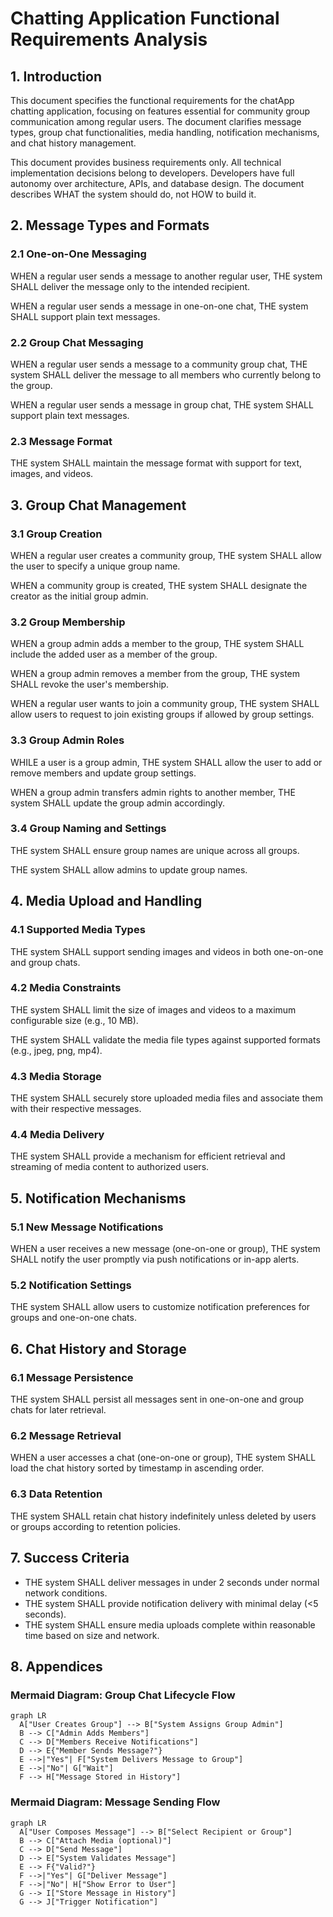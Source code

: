 # Chatting Application Functional Requirements Analysis

## 1. Introduction
This document specifies the functional requirements for the chatApp chatting application, focusing on features essential for community group communication among regular users. The document clarifies message types, group chat functionalities, media handling, notification mechanisms, and chat history management.

This document provides business requirements only. All technical implementation decisions belong to developers. Developers have full autonomy over architecture, APIs, and database design. The document describes WHAT the system should do, not HOW to build it.


## 2. Message Types and Formats

### 2.1 One-on-One Messaging
WHEN a regular user sends a message to another regular user, THE system SHALL deliver the message only to the intended recipient.

WHEN a regular user sends a message in one-on-one chat, THE system SHALL support plain text messages.

### 2.2 Group Chat Messaging
WHEN a regular user sends a message to a community group chat, THE system SHALL deliver the message to all members who currently belong to the group.

WHEN a regular user sends a message in group chat, THE system SHALL support plain text messages.

### 2.3 Message Format
THE system SHALL maintain the message format with support for text, images, and videos.


## 3. Group Chat Management

### 3.1 Group Creation
WHEN a regular user creates a community group, THE system SHALL allow the user to specify a unique group name.

WHEN a community group is created, THE system SHALL designate the creator as the initial group admin.

### 3.2 Group Membership
WHEN a group admin adds a member to the group, THE system SHALL include the added user as a member of the group.

WHEN a group admin removes a member from the group, THE system SHALL revoke the user's membership.

WHEN a regular user wants to join a community group, THE system SHALL allow users to request to join existing groups if allowed by group settings.

### 3.3 Group Admin Roles
WHILE a user is a group admin, THE system SHALL allow the user to add or remove members and update group settings.

WHEN a group admin transfers admin rights to another member, THE system SHALL update the group admin accordingly.

### 3.4 Group Naming and Settings
THE system SHALL ensure group names are unique across all groups.

THE system SHALL allow admins to update group names.


## 4. Media Upload and Handling

### 4.1 Supported Media Types
THE system SHALL support sending images and videos in both one-on-one and group chats.

### 4.2 Media Constraints
THE system SHALL limit the size of images and videos to a maximum configurable size (e.g., 10 MB).

THE system SHALL validate the media file types against supported formats (e.g., jpeg, png, mp4).

### 4.3 Media Storage
THE system SHALL securely store uploaded media files and associate them with their respective messages.

### 4.4 Media Delivery
THE system SHALL provide a mechanism for efficient retrieval and streaming of media content to authorized users.


## 5. Notification Mechanisms

### 5.1 New Message Notifications
WHEN a user receives a new message (one-on-one or group), THE system SHALL notify the user promptly via push notifications or in-app alerts.

### 5.2 Notification Settings
THE system SHALL allow users to customize notification preferences for groups and one-on-one chats.


## 6. Chat History and Storage

### 6.1 Message Persistence
THE system SHALL persist all messages sent in one-on-one and group chats for later retrieval.

### 6.2 Message Retrieval
WHEN a user accesses a chat (one-on-one or group), THE system SHALL load the chat history sorted by timestamp in ascending order.

### 6.3 Data Retention
THE system SHALL retain chat history indefinitely unless deleted by users or groups according to retention policies.


## 7. Success Criteria

- THE system SHALL deliver messages in under 2 seconds under normal network conditions.
- THE system SHALL provide notification delivery with minimal delay (<5 seconds).
- THE system SHALL ensure media uploads complete within reasonable time based on size and network.


## 8. Appendices

### Mermaid Diagram: Group Chat Lifecycle Flow

```mermaid
graph LR
  A["User Creates Group"] --> B["System Assigns Group Admin"]
  B --> C["Admin Adds Members"]
  C --> D["Members Receive Notifications"]
  D --> E{"Member Sends Message?"}
  E -->|"Yes"| F["System Delivers Message to Group"]
  E -->|"No"| G["Wait"]
  F --> H["Message Stored in History"]
```

### Mermaid Diagram: Message Sending Flow

```mermaid
graph LR
  A["User Composes Message"] --> B["Select Recipient or Group"]
  B --> C["Attach Media (optional)"]
  C --> D["Send Message"]
  D --> E["System Validates Message"]
  E --> F{"Valid?"}
  F -->|"Yes"| G["Deliver Message"]
  F -->|"No"| H["Show Error to User"]
  G --> I["Store Message in History"]
  G --> J["Trigger Notification"]
```

